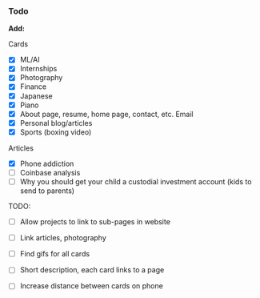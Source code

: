 ### Todo


**Add:**

Cards
- [x] ML/AI
- [x] Internships
- [x] Photography
- [x] Finance
- [x] Japanese
- [x] Piano
- [x] About page, resume, home page, contact, etc. Email
- [x] Personal blog/articles
- [x] Sports (boxing video)

Articles
- [x] Phone addiction
- [ ] Coinbase analysis
- [ ] Why you should get your child a custodial investment account (kids to send to parents)

TODO:
- [ ] Allow projects to link to sub-pages in website
- [ ] Link articles, photography
- [ ] Find gifs for all cards
- [ ] Short description, each card links to a page
- [ ] Increase distance between cards on phone


